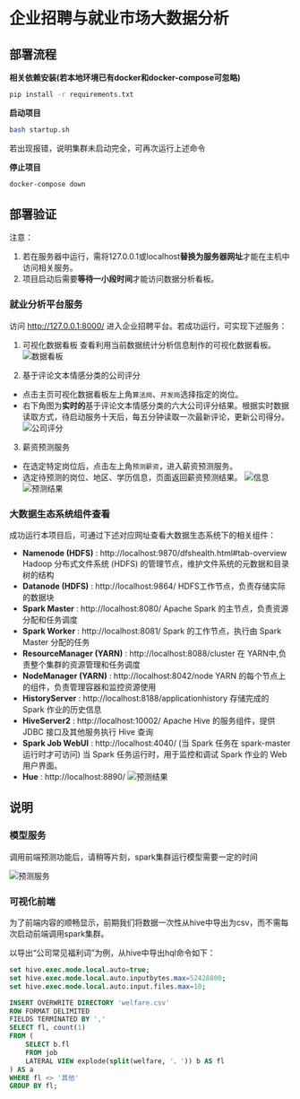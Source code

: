 # 企业招聘与就业市场大数据分析


## 部署流程

**相关依赖安装(若本地环境已有docker和docker-compose可忽略)**

```bash
pip install -r requirements.txt
```

**启动项目**

```bash
bash startup.sh
```

若出现报错，说明集群未启动完全，可再次运行上述命令



**停止项目**

```bash
docker-compose down
```



## 部署验证
注意：
1. 若在服务器中运行，需将127.0.0.1或localhost**替换为服务器网址**才能在主机中访问相关服务。
2. 项目启动后需要**等待一小段时间**才能访问数据分析看板。

### 就业分析平台服务
访问 http://127.0.0.1:8000/ 进入企业招聘平台。若成功运行，可实现下述服务：
1. 可视化数据看板
查看利用当前数据统计分析信息制作的可视化数据看板。
![数据看板](https://cdn.jsdelivr.net/gh/kikiLQQ/figbed_pub/board_1.jpg)

2. 基于评论文本情感分类的公司评分
- 点击主页可视化数据看板左上角`算法岗`、`开发岗`选择指定的岗位。
- 右下角图为**实时的**基于评论文本情感分类的六大公司评分结果。根据实时数据读取方式，待启动服务十天后，每五分钟读取一次最新评论，更新公司得分。
![公司评分](https://cdn.jsdelivr.net/gh/kikiLQQ/figbed_pub/board_2.jpg)

3. 薪资预测服务
- 在选定特定岗位后，点击左上角`预测薪资`，进入薪资预测服务。
- 选定待预测的岗位、地区、学历信息，页面返回薪资预测结果。
![信息](https://cdn.jsdelivr.net/gh/kikiLQQ/figbed_pub/pre_info.jpg)
![预测结果](https://cdn.jsdelivr.net/gh/kikiLQQ/figbed_pub/board_3.jpg)


### 大数据生态系统组件查看
成功运行本项目后，可通过下述对应网址查看大数据生态系统下的相关组件：
- **Namenode (HDFS)** :  http://localhost:9870/dfshealth.html#tab-overview
Hadoop 分布式文件系统 (HDFS) 的管理节点，维护文件系统的元数据和目录树的结构
- **Datanode (HDFS)** :  http://localhost:9864/
HDFS工作节点，负责存储实际的数据块
- **Spark Master** :  http://localhost:8080/
Apache Spark 的主节点，负责资源分配和任务调度
- **Spark Worker** :  http://localhost:8081/
 Spark 的工作节点，执行由 Spark Master 分配的任务
- **ResourceManager (YARN)** : http://localhost:8088/cluster
在 YARN中,负责整个集群的资源管理和任务调度
- **NodeManager (YARN)** : http://localhost:8042/node
YARN 的每个节点上的组件，负责管理容器和监控资源使用
- **HistoryServer** : http://localhost:8188/applicationhistory
存储完成的 Spark 作业的历史信息
- **HiveServer2** : http://localhost:10002/
Apache Hive 的服务组件，提供JDBC 接口及其他服务执行 Hive 查询
- **Spark Job WebUI** : http://localhost:4040/ (当 Spark 任务在 spark-master 运行时才可访问)
当 Spark 任务运行时，用于监控和调试 Spark 作业的 Web 用户界面。
- **Hue** : http://localhost:8890/
![预测结果](https://cdn.jsdelivr.net/gh/kikiLQQ/figbed_pub/HUE.png)





## 说明
### 模型服务
调用前端预测功能后，请稍等片刻，spark集群运行模型需要一定的时间

![预测服务](https://cdn.jsdelivr.net/gh/AL-377/pic_bed/img/202312310934769.png)

### 可视化前端

为了前端内容的顺畅显示，前期我们将数据一次性从hive中导出为csv，而不需每次启动前端调用spark集群。

以导出“公司常见福利词”为例，从hive中导出hql命令如下：

```sql
set hive.exec.mode.local.auto=true;
set hive.exec.mode.local.auto.inputbytes.max=52428800;
set hive.exec.mode.local.auto.input.files.max=10;

INSERT OVERWRITE DIRECTORY 'welfare.csv'
ROW FORMAT DELIMITED
FIELDS TERMINATED BY ','
SELECT fl, count(1)
FROM (
    SELECT b.fl
    FROM job
    LATERAL VIEW explode(split(welfare, '、')) b AS fl
) AS a
WHERE fl <> '其他'
GROUP BY fl;

```